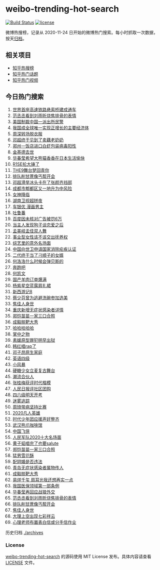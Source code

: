 # weibo-trending-hot-search

[![Build Status](https://github.com/justjavac/weibo-trending-hot-search/workflows/ci/badge.svg?branch=master)](https://github.com/justjavac/weibo-trending-hot-search/actions)
[![license](https://img.shields.io/github/license/justjavac/weibo-trending-hot-search)](https://github.com/justjavac/weibo-trending-hot-search/blob/master/LICENSE)

微博热搜榜，记录从 2020-11-24 日开始的微博热门搜索。每小时抓取一次数据，按天[归档](./archives)。

## 相关项目

- [知乎热搜榜](https://github.com/justjavac/zhihu-trending-top-search)
- [知乎热门话题](https://github.com/justjavac/zhihu-trending-hot-questions)
- [知乎热门视频](https://github.com/justjavac/zhihu-trending-hot-video)

## 今日热门搜索

<!-- BEGIN -->
<!-- 最后更新时间 Sat Dec 12 2020 07:14:51 GMT+0800 (CST) -->
1. [世界首座高速铁路悬索桥建成通车](https://s.weibo.com//weibo?q=%23%E4%B8%96%E7%95%8C%E9%A6%96%E5%BA%A7%E9%AB%98%E9%80%9F%E9%93%81%E8%B7%AF%E6%82%AC%E7%B4%A2%E6%A1%A5%E5%BB%BA%E6%88%90%E9%80%9A%E8%BD%A6%23&Refer=new_time)
1. [范丞丞看到刘雨昕烧焦排骨的表情](https://s.weibo.com//weibo?q=%23%E8%8C%83%E4%B8%9E%E4%B8%9E%E7%9C%8B%E5%88%B0%E5%88%98%E9%9B%A8%E6%98%95%E7%83%A7%E7%84%A6%E6%8E%92%E9%AA%A8%E7%9A%84%E8%A1%A8%E6%83%85%23&Refer=top)
1. [美国制裁中国一派出所民警](https://s.weibo.com//weibo?q=%23%E7%BE%8E%E5%9B%BD%E5%88%B6%E8%A3%81%E4%B8%AD%E5%9B%BD%E4%B8%80%E6%B4%BE%E5%87%BA%E6%89%80%E6%B0%91%E8%AD%A6%23&Refer=top)
1. [我国成全球唯一实现正增长的主要经济体](https://s.weibo.com//weibo?q=%23%E6%88%91%E5%9B%BD%E6%88%90%E5%85%A8%E7%90%83%E5%94%AF%E4%B8%80%E5%AE%9E%E7%8E%B0%E6%AD%A3%E5%A2%9E%E9%95%BF%E7%9A%84%E4%B8%BB%E8%A6%81%E7%BB%8F%E6%B5%8E%E4%BD%93%23&Refer=top)
1. [周深转场脱衣服](https://s.weibo.com//weibo?q=%23%E5%91%A8%E6%B7%B1%E8%BD%AC%E5%9C%BA%E8%84%B1%E8%A1%A3%E6%9C%8D%23&Refer=top)
1. [邓超终于见到了卖藕老奶奶](https://s.weibo.com//weibo?q=%23%E9%82%93%E8%B6%85%E7%BB%88%E4%BA%8E%E8%A7%81%E5%88%B0%E4%BA%86%E5%8D%96%E8%97%95%E8%80%81%E5%A5%B6%E5%A5%B6%23&Refer=top)
1. [郑州一饭店进口白虾包装病毒阳性](https://s.weibo.com//weibo?q=%23%E9%83%91%E5%B7%9E%E4%B8%80%E9%A5%AD%E5%BA%97%E8%BF%9B%E5%8F%A3%E7%99%BD%E8%99%BE%E5%8C%85%E8%A3%85%E7%97%85%E6%AF%92%E9%98%B3%E6%80%A7%23&Refer=top)
1. [金基德去世](https://s.weibo.com//weibo?q=%23%E9%87%91%E5%9F%BA%E5%BE%B7%E5%8E%BB%E4%B8%96%23&Refer=top)
1. [华春莹希望大熊猫香香在日本生活愉快](https://s.weibo.com//weibo?q=%23%E5%8D%8E%E6%98%A5%E8%8E%B9%E5%B8%8C%E6%9C%9B%E5%A4%A7%E7%86%8A%E7%8C%AB%E9%A6%99%E9%A6%99%E5%9C%A8%E6%97%A5%E6%9C%AC%E7%94%9F%E6%B4%BB%E6%84%89%E5%BF%AB%23&Refer=top)
1. [R1SE抡大锤了](https://s.weibo.com//weibo?q=%23R1SE%E6%8A%A1%E5%A4%A7%E9%94%A4%E4%BA%86%23&Refer=top)
1. [THE9舞台梦回青你](https://s.weibo.com//weibo?q=%23THE9%E8%88%9E%E5%8F%B0%E6%A2%A6%E5%9B%9E%E9%9D%92%E4%BD%A0%23&Refer=top)
1. [排队削甘蔗像丐帮开会](https://s.weibo.com//weibo?q=%E6%8E%92%E9%98%9F%E5%89%8A%E7%94%98%E8%94%97%E5%83%8F%E4%B8%90%E5%B8%AE%E5%BC%80%E4%BC%9A&Refer=top)
1. [邓超滑旱冰头卡在了张颜齐裆部](https://s.weibo.com//weibo?q=%23%E9%82%93%E8%B6%85%E6%BB%91%E6%97%B1%E5%86%B0%E5%A4%B4%E5%8D%A1%E5%9C%A8%E4%BA%86%E5%BC%A0%E9%A2%9C%E9%BD%90%E8%A3%86%E9%83%A8%23&Refer=top)
1. [成都市郫都区又一地升为中风险](https://s.weibo.com//weibo?q=%23%E6%88%90%E9%83%BD%E5%B8%82%E9%83%AB%E9%83%BD%E5%8C%BA%E5%8F%88%E4%B8%80%E5%9C%B0%E5%8D%87%E4%B8%BA%E4%B8%AD%E9%A3%8E%E9%99%A9%23&Refer=top)
1. [女神降临](https://s.weibo.com//weibo?q=%E5%A5%B3%E7%A5%9E%E9%99%8D%E4%B8%B4&Refer=top)
1. [湖南卫视超拼夜](https://s.weibo.com//weibo?q=%E6%B9%96%E5%8D%97%E5%8D%AB%E8%A7%86%E8%B6%85%E6%8B%BC%E5%A4%9C&Refer=top)
1. [车银优 漫画男主](https://s.weibo.com//weibo?q=%E8%BD%A6%E9%93%B6%E4%BC%98%20%E6%BC%AB%E7%94%BB%E7%94%B7%E4%B8%BB&Refer=top)
1. [吐鲁番](https://s.weibo.com//weibo?q=%E5%90%90%E9%B2%81%E7%95%AA&Refer=top)
1. [百度因未核对广告被罚6万](https://s.weibo.com//weibo?q=%23%E7%99%BE%E5%BA%A6%E5%9B%A0%E6%9C%AA%E6%A0%B8%E5%AF%B9%E5%B9%BF%E5%91%8A%E8%A2%AB%E7%BD%9A6%E4%B8%87%23&Refer=top)
1. [当主人发现狗子谈恋爱之后](https://s.weibo.com//weibo?q=%23%E5%BD%93%E4%B8%BB%E4%BA%BA%E5%8F%91%E7%8E%B0%E7%8B%97%E5%AD%90%E8%B0%88%E6%81%8B%E7%88%B1%E4%B9%8B%E5%90%8E%23&Refer=top)
1. [孟美岐孟佳双人舞](https://s.weibo.com//weibo?q=%23%E5%AD%9F%E7%BE%8E%E5%B2%90%E5%AD%9F%E4%BD%B3%E5%8F%8C%E4%BA%BA%E8%88%9E%23&Refer=top)
1. [事业型女性该不该交出抚养权](https://s.weibo.com//weibo?q=%23%E4%BA%8B%E4%B8%9A%E5%9E%8B%E5%A5%B3%E6%80%A7%E8%AF%A5%E4%B8%8D%E8%AF%A5%E4%BA%A4%E5%87%BA%E6%8A%9A%E5%85%BB%E6%9D%83%23&Refer=top)
1. [综艺里的意外名场面](https://s.weibo.com//weibo?q=%E7%BB%BC%E8%89%BA%E9%87%8C%E7%9A%84%E6%84%8F%E5%A4%96%E5%90%8D%E5%9C%BA%E9%9D%A2&Refer=top)
1. [中国向世卫申请国家消除疟疾认证](https://s.weibo.com//weibo?q=%23%E4%B8%AD%E5%9B%BD%E5%90%91%E4%B8%96%E5%8D%AB%E7%94%B3%E8%AF%B7%E5%9B%BD%E5%AE%B6%E6%B6%88%E9%99%A4%E7%96%9F%E7%96%BE%E8%AE%A4%E8%AF%81%23&Refer=top)
1. [二代终于当了刁顺子的女婿](https://s.weibo.com//weibo?q=%23%E4%BA%8C%E4%BB%A3%E7%BB%88%E4%BA%8E%E5%BD%93%E4%BA%86%E5%88%81%E9%A1%BA%E5%AD%90%E7%9A%84%E5%A5%B3%E5%A9%BF%23&Refer=top)
1. [何洛洛什么时候会弹贝斯的](https://s.weibo.com//weibo?q=%23%E4%BD%95%E6%B4%9B%E6%B4%9B%E4%BB%80%E4%B9%88%E6%97%B6%E5%80%99%E4%BC%9A%E5%BC%B9%E8%B4%9D%E6%96%AF%E7%9A%84%23&Refer=top)
1. [奔跑吧](https://s.weibo.com//weibo?q=%E5%A5%94%E8%B7%91%E5%90%A7&Refer=top)
1. [何凯文](https://s.weibo.com//weibo?q=%E4%BD%95%E5%87%AF%E6%96%87&Refer=top)
1. [国产羊肉订单爆满](https://s.weibo.com//weibo?q=%23%E5%9B%BD%E4%BA%A7%E7%BE%8A%E8%82%89%E8%AE%A2%E5%8D%95%E7%88%86%E6%BB%A1%23&Refer=top)
1. [杨紫星空蓝露肩礼裙](https://s.weibo.com//weibo?q=%23%E6%9D%A8%E7%B4%AB%E6%98%9F%E7%A9%BA%E8%93%9D%E9%9C%B2%E8%82%A9%E7%A4%BC%E8%A3%99%23&Refer=top)
1. [新西游记8](https://s.weibo.com//weibo?q=%E6%96%B0%E8%A5%BF%E6%B8%B8%E8%AE%B08&Refer=top)
1. [蔡少芬曾为逃避洗碗参加选美](https://s.weibo.com//weibo?q=%23%E8%94%A1%E5%B0%91%E8%8A%AC%E6%9B%BE%E4%B8%BA%E9%80%83%E9%81%BF%E6%B4%97%E7%A2%97%E5%8F%82%E5%8A%A0%E9%80%89%E7%BE%8E%23&Refer=top)
1. [焦佳人身世](https://s.weibo.com//weibo?q=%E7%84%A6%E4%BD%B3%E4%BA%BA%E8%BA%AB%E4%B8%96&Refer=top)
1. [重庆新增无症状感染者详情](https://s.weibo.com//weibo?q=%23%E9%87%8D%E5%BA%86%E6%96%B0%E5%A2%9E%E6%97%A0%E7%97%87%E7%8A%B6%E6%84%9F%E6%9F%93%E8%80%85%E8%AF%A6%E6%83%85%23&Refer=top)
1. [郑恺苗苗一家三口合照](https://s.weibo.com//weibo?q=%23%E9%83%91%E6%81%BA%E8%8B%97%E8%8B%97%E4%B8%80%E5%AE%B6%E4%B8%89%E5%8F%A3%E5%90%88%E7%85%A7%23&Refer=top)
1. [成毅脱靶大秀](https://s.weibo.com//weibo?q=%23%E6%88%90%E6%AF%85%E8%84%B1%E9%9D%B6%E5%A4%A7%E7%A7%80%23&Refer=top)
1. [哈哈哈哈哈](https://s.weibo.com//weibo?q=%E5%93%88%E5%93%88%E5%93%88%E5%93%88%E5%93%88&Refer=top)
1. [掌中之物](https://s.weibo.com//weibo?q=%E6%8E%8C%E4%B8%AD%E4%B9%8B%E7%89%A9&Refer=top)
1. [素媛原型罪犯明早出狱](https://s.weibo.com//weibo?q=%23%E7%B4%A0%E5%AA%9B%E5%8E%9F%E5%9E%8B%E7%BD%AA%E7%8A%AF%E6%98%8E%E6%97%A9%E5%87%BA%E7%8B%B1%23&Refer=top)
1. [韩红唱rap了](https://s.weibo.com//weibo?q=%E9%9F%A9%E7%BA%A2%E5%94%B1rap%E4%BA%86&Refer=top)
1. [邓子昂原生家庭](https://s.weibo.com//weibo?q=%23%E9%82%93%E5%AD%90%E6%98%82%E5%8E%9F%E7%94%9F%E5%AE%B6%E5%BA%AD%23&Refer=top)
1. [英语四级](https://s.weibo.com//weibo?q=%E8%8B%B1%E8%AF%AD%E5%9B%9B%E7%BA%A7&Refer=top)
1. [小风暴](https://s.weibo.com//weibo?q=%E5%B0%8F%E9%A3%8E%E6%9A%B4&Refer=top)
1. [硬糖少女立麦复古舞台](https://s.weibo.com//weibo?q=%23%E7%A1%AC%E7%B3%96%E5%B0%91%E5%A5%B3%E7%AB%8B%E9%BA%A6%E5%A4%8D%E5%8F%A4%E8%88%9E%E5%8F%B0%23&Refer=top)
1. [潮流合伙人](https://s.weibo.com//weibo?q=%E6%BD%AE%E6%B5%81%E5%90%88%E4%BC%99%E4%BA%BA&Refer=top)
1. [张桂梅获评时代楷模](https://s.weibo.com//weibo?q=%23%E5%BC%A0%E6%A1%82%E6%A2%85%E8%8E%B7%E8%AF%84%E6%97%B6%E4%BB%A3%E6%A5%B7%E6%A8%A1%23&Refer=top)
1. [人民日报评社区团购](https://s.weibo.com//weibo?q=%23%E4%BA%BA%E6%B0%91%E6%97%A5%E6%8A%A5%E8%AF%84%E7%A4%BE%E5%8C%BA%E5%9B%A2%E8%B4%AD%23&Refer=top)
1. [四六级明天开考](https://s.weibo.com//weibo?q=%23%E5%9B%9B%E5%85%AD%E7%BA%A7%E6%98%8E%E5%A4%A9%E5%BC%80%E8%80%83%23&Refer=top)
1. [迷雾追踪](https://s.weibo.com//weibo?q=%E8%BF%B7%E9%9B%BE%E8%BF%BD%E8%B8%AA&Refer=top)
1. [周琦带病坚持比赛](https://s.weibo.com//weibo?q=%E5%91%A8%E7%90%A6%E5%B8%A6%E7%97%85%E5%9D%9A%E6%8C%81%E6%AF%94%E8%B5%9B&Refer=top)
1. [2020凡人英雄](https://s.weibo.com//weibo?q=%232020%E5%87%A1%E4%BA%BA%E8%8B%B1%E9%9B%84%23&Refer=new_time)
1. [时代少年团应援声好整齐](https://s.weibo.com//weibo?q=%23%E6%97%B6%E4%BB%A3%E5%B0%91%E5%B9%B4%E5%9B%A2%E5%BA%94%E6%8F%B4%E5%A3%B0%E5%A5%BD%E6%95%B4%E9%BD%90%23&Refer=top)
1. [武汉熊爪咖啡馆](https://s.weibo.com//weibo?q=%E6%AD%A6%E6%B1%89%E7%86%8A%E7%88%AA%E5%92%96%E5%95%A1%E9%A6%86&Refer=top)
1. [中国飞侠](https://s.weibo.com//weibo?q=%23%E4%B8%AD%E5%9B%BD%E9%A3%9E%E4%BE%A0%23&Refer=new_time)
1. [人民军队2020十大名场面](https://s.weibo.com//weibo?q=%23%E4%BA%BA%E6%B0%91%E5%86%9B%E9%98%9F2020%E5%8D%81%E5%A4%A7%E5%90%8D%E5%9C%BA%E9%9D%A2%23&Refer=new_time)
1. [黄子韬唱完了也要salute](https://s.weibo.com//weibo?q=%23%E9%BB%84%E5%AD%90%E9%9F%AC%E5%94%B1%E5%AE%8C%E4%BA%86%E4%B9%9F%E8%A6%81salute%23&Refer=top)
1. [郑恺苗苗一家三口合照](https://s.weibo.com//weibo?q=%E9%83%91%E6%81%BA%E8%8B%97%E8%8B%97%E4%B8%80%E5%AE%B6%E4%B8%89%E5%8F%A3%E5%90%88%E7%85%A7&Refer=top)
1. [猛男雪花酥](https://s.weibo.com//weibo?q=%23%E7%8C%9B%E7%94%B7%E9%9B%AA%E8%8A%B1%E9%85%A5%23&Refer=top)
1. [配阴婚是否违法](https://s.weibo.com//weibo?q=%23%E9%85%8D%E9%98%B4%E5%A9%9A%E6%98%AF%E5%90%A6%E8%BF%9D%E6%B3%95%23&Refer=top)
1. [青岛无症状感染者属物传人](https://s.weibo.com//weibo?q=%23%E9%9D%92%E5%B2%9B%E6%97%A0%E7%97%87%E7%8A%B6%E6%84%9F%E6%9F%93%E8%80%85%E5%B1%9E%E7%89%A9%E4%BC%A0%E4%BA%BA%23&Refer=top)
1. [成毅脱靶大秀](https://s.weibo.com//weibo?q=%E6%88%90%E6%AF%85%E8%84%B1%E9%9D%B6%E5%A4%A7%E7%A7%80&Refer=top)
1. [易烊千玺 扇耳光我还想再实一点](https://s.weibo.com//weibo?q=%E6%98%93%E7%83%8A%E5%8D%83%E7%8E%BA%20%E6%89%87%E8%80%B3%E5%85%89%E6%88%91%E8%BF%98%E6%83%B3%E5%86%8D%E5%AE%9E%E4%B8%80%E7%82%B9&Refer=top)
1. [我国医保领域第一部条例](https://s.weibo.com//weibo?q=%23%E6%88%91%E5%9B%BD%E5%8C%BB%E4%BF%9D%E9%A2%86%E5%9F%9F%E7%AC%AC%E4%B8%80%E9%83%A8%E6%9D%A1%E4%BE%8B%23&Refer=new_time)
1. [华春莹再回应战狼外交](https://s.weibo.com//weibo?q=%23%E5%8D%8E%E6%98%A5%E8%8E%B9%E5%86%8D%E5%9B%9E%E5%BA%94%E6%88%98%E7%8B%BC%E5%A4%96%E4%BA%A4%23&Refer=top)
1. [范丞丞看到刘雨昕烧焦排骨的表情](https://s.weibo.com//weibo?q=%E8%8C%83%E4%B8%9E%E4%B8%9E%E7%9C%8B%E5%88%B0%E5%88%98%E9%9B%A8%E6%98%95%E7%83%A7%E7%84%A6%E6%8E%92%E9%AA%A8%E7%9A%84%E8%A1%A8%E6%83%85&Refer=top)
1. [排队削甘蔗像丐帮开会](https://s.weibo.com//weibo?q=%23%E6%8E%92%E9%98%9F%E5%89%8A%E7%94%98%E8%94%97%E5%83%8F%E4%B8%90%E5%B8%AE%E5%BC%80%E4%BC%9A%23&Refer=top)
1. [焦佳人身世](https://s.weibo.com//weibo?q=%23%E7%84%A6%E4%BD%B3%E4%BA%BA%E8%BA%AB%E4%B8%96%23&Refer=top)
1. [大理上空出现七彩祥云](https://s.weibo.com//weibo?q=%23%E5%A4%A7%E7%90%86%E4%B8%8A%E7%A9%BA%E5%87%BA%E7%8E%B0%E4%B8%83%E5%BD%A9%E7%A5%A5%E4%BA%91%23&Refer=top)
1. [心理老师布置表白信或分手信作业](https://s.weibo.com//weibo?q=%23%E5%BF%83%E7%90%86%E8%80%81%E5%B8%88%E5%B8%83%E7%BD%AE%E8%A1%A8%E7%99%BD%E4%BF%A1%E6%88%96%E5%88%86%E6%89%8B%E4%BF%A1%E4%BD%9C%E4%B8%9A%23&Refer=top)
<!-- END -->

历史归档 [./archives](./archives)

### License

[weibo-trending-hot-search](https://github.com/justjavac/weibo-trending-hot-search) 的源码使用 MIT License 发布。具体内容请查看 [LICENSE](./LICENSE) 文件。
